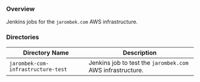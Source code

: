### Overview

Jenkins jobs for the `jarombek.com` AWS infrastructure.

### Directories

| Directory Name                     | Description                                                      |
|------------------------------------|------------------------------------------------------------------|
| `jarombek-com-infrastructure-test` | Jenkins job to test the `jarombek.com` AWS infrastructure.       |